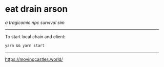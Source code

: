 # eat drain arson

_a tragicomic npc survival sim_

----

To start local chain and client:
```
yarn && yarn start
```

----

https://movingcastles.world/
